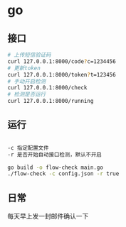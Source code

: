# go

## 接口

```sh
# 上传短信验证码
curl 127.0.0.1:8000/code?c=1234456
# 更新token
curl 127.0.0.1:8000/token?t=123456
# 手动开启检测
curl 127.0.0.1:8000/check
# 检测是否运行
curl 127.0.0.1:8000/running
```

## 运行

```sh

-c 指定配置文件
-r 是否开始自动接口检测，默认不开启

go build -o flow-check main.go
./flow-check -c config.json -r true
```

## 日常

每天早上发一封邮件确认一下
